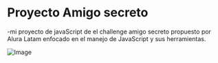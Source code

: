 <h1>Proyecto Amigo secreto</h1>

-mi proyecto de javaScript de el challenge amigo secreto propuesto por Alura Latam enfocado en el manejo de JavaScript y sus herramientas.



![Image](https://github.com/user-attachments/assets/b5b78c87-fd3c-4362-bb2b-9b1301ccb521)
